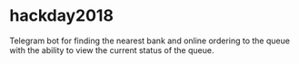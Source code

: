 # hackday2018
Telegram bot for finding the nearest bank and online ordering to the queue with the ability to view the current status of the queue.
